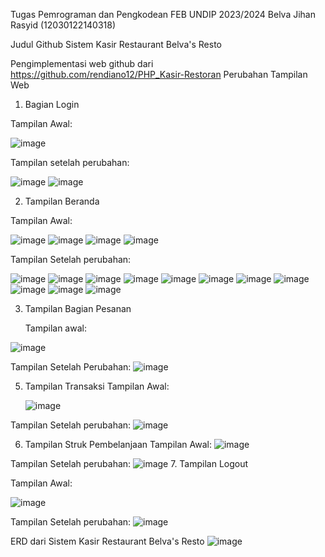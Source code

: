 Tugas Pemrograman dan Pengkodean FEB UNDIP 2023/2024
Belva Jihan Rasyid (12030122140318)

Judul Github Sistem Kasir Restaurant Belva's Resto

Pengimplementasi web github dari https://github.com/rendiano12/PHP_Kasir-Restoran
Perubahan Tampilan Web
1. Bagian Login

Tampilan Awal:

![image](https://github.com/belvajihan/PengkodeandanPemrograman-Sistem-Kasir-Restaurant/assets/152500318/aa4116a0-b836-47da-a2b5-3aa4905d521e)


Tampilan setelah perubahan:

![image](https://github.com/belvajihan/PengkodeandanPemrograman-Sistem-Kasir-Restaurant/assets/152500318/c2c4b0e4-d745-4a64-a5a6-057e69582fb6)
![image](https://github.com/belvajihan/PengkodeandanPemrograman-Sistem-Kasir-Restaurant/assets/152500318/ec65a1e7-34c9-4cf8-9820-8a48d1c3c408)


2. Tampilan Beranda

Tampilan Awal:

![image](https://github.com/belvajihan/PengkodeandanPemrograman-Sistem-Kasir-Restaurant/assets/152500318/ea7f0ff6-facf-43d1-80a6-6b8b67309799)
![image](https://github.com/belvajihan/PengkodeandanPemrograman-Sistem-Kasir-Restaurant/assets/152500318/0dce9df1-cf8a-4ca9-b425-e5a17e1679fc)
![image](https://github.com/belvajihan/PengkodeandanPemrograman-Sistem-Kasir-Restaurant/assets/152500318/584a4a02-5f35-45c2-a00e-2f606bbcb18b)
![image](https://github.com/belvajihan/PengkodeandanPemrograman-Sistem-Kasir-Restaurant/assets/152500318/62e79189-346d-4f57-adca-87518d33b8d3)




Tampilan Setelah perubahan:

![image](https://github.com/belvajihan/PengkodeandanPemrograman-Sistem-Kasir-Restaurant/assets/152500318/cc72f6ee-d632-480a-a05a-06b2de6078ec)
![image](https://github.com/belvajihan/PengkodeandanPemrograman-Sistem-Kasir-Restaurant/assets/152500318/75ec37a7-ea95-4ebd-9702-544323912d2f)
![image](https://github.com/belvajihan/PengkodeandanPemrograman-Sistem-Kasir-Restaurant/assets/152500318/f9ff4bd9-f289-4e9a-a633-3169cd4c0ed7)
![image](https://github.com/belvajihan/PengkodeandanPemrograman-Sistem-Kasir-Restaurant/assets/152500318/19ae8b82-dfee-4bbf-879e-98aac825ea31)
![image](https://github.com/belvajihan/PengkodeandanPemrograman-Sistem-Kasir-Restaurant/assets/152500318/9c239f3f-370e-40db-bf05-5c705f542c73)
![image](https://github.com/belvajihan/PengkodeandanPemrograman-Sistem-Kasir-Restaurant/assets/152500318/2e23c03b-2436-4cf8-bd73-67eed941dfc8)
![image](https://github.com/belvajihan/PengkodeandanPemrograman-Sistem-Kasir-Restaurant/assets/152500318/686ab6ac-3edb-4c37-a4b2-684ac24a8977)
![image](https://github.com/belvajihan/PengkodeandanPemrograman-Sistem-Kasir-Restaurant/assets/152500318/f9b24920-984b-421e-9b0a-4db90b613503)
![image](https://github.com/belvajihan/PengkodeandanPemrograman-Sistem-Kasir-Restaurant/assets/152500318/05e704f9-9f64-4764-9c06-8b418657c403)
![image](https://github.com/belvajihan/PengkodeandanPemrograman-Sistem-Kasir-Restaurant/assets/152500318/279e8994-c9ef-4be0-bb3f-4f32f61407a0)
![image](https://github.com/belvajihan/PengkodeandanPemrograman-Sistem-Kasir-Restaurant/assets/152500318/3d878488-7241-482c-9bb1-efa91405912d)






3. Tampilan Bagian Pesanan
   
   Tampilan awal:

![image](https://github.com/belvajihan/PengkodeandanPemrograman-Sistem-Kasir-Restaurant/assets/152500318/30d21832-9185-4aa0-9279-84cd748a66c4)


   Tampilan Setelah Perubahan:
   ![image](https://github.com/belvajihan/PengkodeandanPemrograman-Sistem-Kasir-Restaurant/assets/152500318/bb820a85-760c-4416-8287-a8e7ae46bccb)


5. Tampilan Transaksi
   Tampilan Awal:

   ![image](https://github.com/belvajihan/PengkodeandanPemrograman-Sistem-Kasir-Restaurant/assets/152500318/fd40b119-9a1e-4b85-8625-95717b9cde05)


Tampilan Setelah perubahan:
![image](https://github.com/belvajihan/PengkodeandanPemrograman-Sistem-Kasir-Restaurant/assets/152500318/2e9580ba-e2c7-4627-8b21-9a075a73d418)



6. Tampilan Struk Pembelanjaan
Tampilan Awal:
![image](https://github.com/belvajihan/PengkodeandanPemrograman-Sistem-Kasir-Restaurant/assets/152500318/b65a7246-b03d-49ed-af70-8613e28b74df)


Tampilan Setelah perubahan:
![image](https://github.com/belvajihan/PengkodeandanPemrograman-Sistem-Kasir-Restaurant/assets/152500318/bf523749-c555-4cfb-bc81-f20cdf9e194a)
7. Tampilan Logout

Tampilan Awal:

![image](https://github.com/belvajihan/PengkodeandanPemrograman-Sistem-Kasir-Restaurant/assets/152500318/a3d201cc-e556-4ac9-80c9-3bc302f719de)


Tampilan Setelah perubahan:
![image](https://github.com/belvajihan/PengkodeandanPemrograman-Sistem-Kasir-Restaurant/assets/152500318/215c6ed6-16ca-4bf8-89a6-155d86d65af9)



ERD dari Sistem Kasir Restaurant Belva's Resto
![image](https://github.com/belvajihan/PengkodeandanPemrograman-Sistem-Kasir-Restaurant/assets/152500318/97c15ae1-01b5-4f8e-a21d-eaac4a2192e7)




